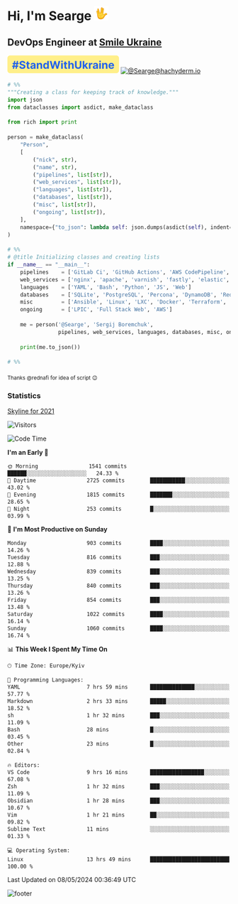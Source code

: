 # Hi, I'm Searge <img src="images/vulcan.webp" style="display: inline-block; margin: 0; height: 2rem" alt="Vulcan salute" />

## DevOps Engineer at [Smile Ukraine](https://smile-ukraine.com/en)

[![Stand With Ukraine](https://raw.githubusercontent.com/vshymanskyy/StandWithUkraine/main/badges/StandWithUkraine.svg)](https://stand-with-ukraine.pp.ua)
<a rel="me" href="https://hachyderm.io/@Searge">![@Searge@hachyderm.io](https://img.shields.io/badge/-@Searge-%232B90D9?logo=mastodon&logoColor=white)</a>

```python
# %%
"""Creating a class for keeping track of knowledge."""
import json
from dataclasses import asdict, make_dataclass

from rich import print

person = make_dataclass(
    "Person",
    [
        ("nick", str),
        ("name", str),
        ("pipelines", list[str]),
        ("web_services", list[str]),
        ("languages", list[str]),
        ("databases", list[str]),
        ("misc", list[str]),
        ("ongoing", list[str]),
    ],
    namespace={"to_json": lambda self: json.dumps(asdict(self), indent=4)},
)

# %%
# @title Initializing classes and creating lists
if __name__ == "__main__":
    pipelines    = ['GitLab Ci', 'GitHub Actions', 'AWS CodePipeline', 'Jenkins']
    web_services = ['nginx', 'apache', 'varnish', 'fastly', 'elastic', 'solr']
    languages    = ['YAML', 'Bash', 'Python', 'JS', 'Web']
    databases    = ['SQLite', 'PostgreSQL', 'Percona', 'DynamoDB', 'Redis']
    misc         = ['Ansible', 'Linux', 'LXC', 'Docker', 'Terraform', 'AWS']
    ongoing      = ['LPIC', 'Full Stack Web', 'AWS']

    me = person('@Searge', 'Sergij Boremchuk',
                pipelines, web_services, languages, databases, misc, ongoing)

    print(me.to_json())

# %%

```

<sub>Thanks @rednafi for idea of script :wink:</sub>

### Statistics

[Skyline for 2021](https://skyline.github.com/Searge/2021)

![Visitors](https://komarev.com/ghpvc/?username=searge&label=Profile%20views&color=0e75b6&style=flat) 
<!--START_SECTION:waka-->
![Code Time](http://img.shields.io/badge/Code%20Time-2%2C472%20hrs%2020%20mins-blue)

**I'm an Early 🐤** 

```text
🌞 Morning                1541 commits        ██████░░░░░░░░░░░░░░░░░░░   24.33 % 
🌆 Daytime                2725 commits        ███████████░░░░░░░░░░░░░░   43.02 % 
🌃 Evening                1815 commits        ███████░░░░░░░░░░░░░░░░░░   28.65 % 
🌙 Night                  253 commits         █░░░░░░░░░░░░░░░░░░░░░░░░   03.99 % 
```
📅 **I'm Most Productive on Sunday** 

```text
Monday                   903 commits         ████░░░░░░░░░░░░░░░░░░░░░   14.26 % 
Tuesday                  816 commits         ███░░░░░░░░░░░░░░░░░░░░░░   12.88 % 
Wednesday                839 commits         ███░░░░░░░░░░░░░░░░░░░░░░   13.25 % 
Thursday                 840 commits         ███░░░░░░░░░░░░░░░░░░░░░░   13.26 % 
Friday                   854 commits         ███░░░░░░░░░░░░░░░░░░░░░░   13.48 % 
Saturday                 1022 commits        ████░░░░░░░░░░░░░░░░░░░░░   16.14 % 
Sunday                   1060 commits        ████░░░░░░░░░░░░░░░░░░░░░   16.74 % 
```


📊 **This Week I Spent My Time On** 

```text
🕑︎ Time Zone: Europe/Kyiv

💬 Programming Languages: 
YAML                     7 hrs 59 mins       ██████████████░░░░░░░░░░░   57.77 % 
Markdown                 2 hrs 33 mins       █████░░░░░░░░░░░░░░░░░░░░   18.52 % 
sh                       1 hr 32 mins        ███░░░░░░░░░░░░░░░░░░░░░░   11.09 % 
Bash                     28 mins             █░░░░░░░░░░░░░░░░░░░░░░░░   03.45 % 
Other                    23 mins             █░░░░░░░░░░░░░░░░░░░░░░░░   02.84 % 

🔥 Editors: 
VS Code                  9 hrs 16 mins       █████████████████░░░░░░░░   67.08 % 
Zsh                      1 hr 32 mins        ███░░░░░░░░░░░░░░░░░░░░░░   11.09 % 
Obsidian                 1 hr 28 mins        ███░░░░░░░░░░░░░░░░░░░░░░   10.67 % 
Vim                      1 hr 21 mins        ██░░░░░░░░░░░░░░░░░░░░░░░   09.82 % 
Sublime Text             11 mins             ░░░░░░░░░░░░░░░░░░░░░░░░░   01.33 % 

💻 Operating System: 
Linux                    13 hrs 49 mins      █████████████████████████   100.00 % 
```


 Last Updated on 08/05/2024 00:36:49 UTC
<!--END_SECTION:waka-->

![footer](https://capsule-render.vercel.app/api?type=waving&color=gradient&customColorList=14,21&height=82&section=footer)
